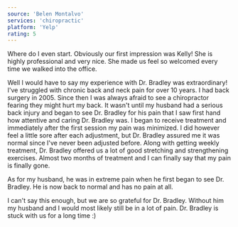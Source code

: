 ```yaml
---
source: 'Belen Montalvo'
services: 'chiropractic'
platform: 'Yelp'
rating: 5
---
```


Where do I even start. Obviously our first impression was Kelly! She is highly professional and very nice. She made us feel so welcomed every time we walked into the office.

Well I would have to say my experience with Dr. Bradley was extraordinary! I've struggled with chronic back and neck pain for over 10 years. I had back surgery in 2005. Since then I was always afraid to see a chiropractor fearing they might hurt my back. It wasn't until my husband had a serious back injury and began to see Dr. Bradley for his pain that I saw first hand how attentive and caring Dr. Bradley was. I began to receive treatment and immediately after the first session my pain was minimized. I did however feel a little sore after each adjustment, but Dr. Bradley assured me it was normal since I've never been adjusted before. Along with getting weekly treatment, Dr. Bradley offered us a lot of good stretching and strengthening exercises.  Almost two months of treatment and I can finally say that my pain is finally gone.

As for my husband, he was in extreme pain when he first began to see Dr. Bradley. He is now back to normal and has no pain at all.

I can't say this enough, but we are so grateful for Dr. Bradley. Without him my husband and I would most likely still be in a lot of pain. Dr. Bradley is stuck with us for a long time :)

